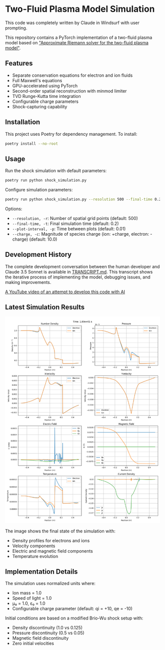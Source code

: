 # Two-Fluid Plasma Model Simulation

This code was completely written by Claude in Windsurf with user prompting.

This repository contains a PyTorch implementation of a two-fluid plasma model based on ["Approximate Riemann solver for the two-fluid plasma model"](https://www.aa.washington.edu/sites/aa/files/research/cpdlab/docs/Shumlak_JCP2003.pdf).

## Features

- Separate conservation equations for electron and ion fluids
- Full Maxwell's equations
- GPU-accelerated using PyTorch
- Second-order spatial reconstruction with minmod limiter
- TVD Runge-Kutta time integration
- Configurable charge parameters
- Shock-capturing capability

## Installation

This project uses Poetry for dependency management. To install:

```bash
poetry install --no-root
```

## Usage

Run the shock simulation with default parameters:

```bash
poetry run python shock_simulation.py
```

Configure simulation parameters:

```bash
poetry run python shock_simulation.py --resolution 500 --final-time 0.2 --plot-interval 0.01 --charge 10.0
```

Options:
- `--resolution, -r`: Number of spatial grid points (default: 500)
- `--final-time, -t`: Final simulation time (default: 0.2)
- `--plot-interval, -p`: Time between plots (default: 0.01)
- `--charge, -c`: Magnitude of species charge (ion: +charge, electron: -charge) (default: 10.0)

## Development History

The complete development conversation between the human developer and Claude 3.5 Sonnet is available in [TRANSCRIPT.md](TRANSCRIPT.md). This transcript shows the iterative process of implementing the model, debugging issues, and making improvements.

[A YouTube video of an attempt to develop this code with AI](https://www.youtube.com/watch?v=NQ3hNe5bxxc)

## Latest Simulation Results

![Final State](shock_results/state_t1.80e+01.png)

The image shows the final state of the simulation with:
- Density profiles for electrons and ions
- Velocity components
- Electric and magnetic field components
- Temperature evolution

## Implementation Details

The simulation uses normalized units where:
- Ion mass = 1.0
- Speed of light = 1.0
- μ₀ = 1.0, ε₀ = 1.0
- Configurable charge parameter (default: qi = +10, qe = -10)

Initial conditions are based on a modified Brio-Wu shock setup with:
- Density discontinuity (1.0 vs 0.125)
- Pressure discontinuity (0.5 vs 0.05)
- Magnetic field discontinuity
- Zero initial velocities
